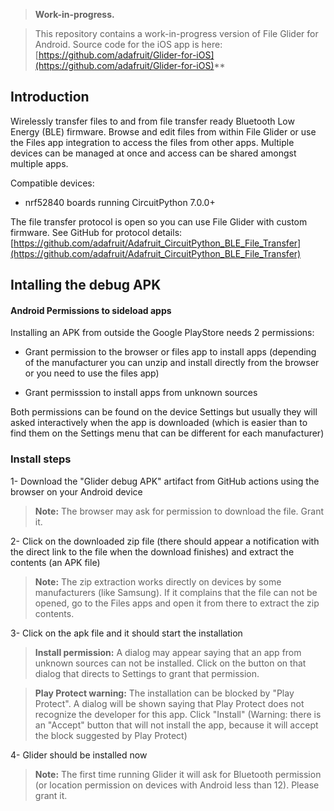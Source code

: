 > **Work-in-progress.** 

> This repository contains a work-in-progress version of File Glider for Android.
Source code for the iOS app is here: [https://github.com/adafruit/Glider-for-iOS](https://github.com/adafruit/Glider-for-iOS)**



## Introduction

Wirelessly transfer files to and from file transfer ready Bluetooth
Low Energy (BLE) firmware. Browse and edit files from within File
Glider or use the Files app integration to access the files from other
apps. Multiple devices can be managed at once and access can be shared
amongst multiple apps.

Compatible devices:
* nrf52840 boards running CircuitPython 7.0.0+

The file transfer protocol is open so you can use File Glider with
custom firmware. See GitHub for protocol details:
[https://github.com/adafruit/Adafruit_CircuitPython_BLE_File_Transfer](https://github.com/adafruit/Adafruit_CircuitPython_BLE_File_Transfer)



## Intalling the debug APK

#### Android Permissions to sideload apps

Installing an APK from outside the Google PlayStore needs 2 permissions:

- Grant permission to the browser or files app to install apps (depending of the manufacturer you can unzip and install directly from the browser or you need to use the files app)
 
- Grant permisssion to install apps from unknown sources

Both permissions can be found on the device Settings but usually they will asked interactively when the app is downloaded (which is easier than to find them on the Settings menu that can be different for each manufacturer)

### Install steps

1- Download the "Glider debug APK" artifact from GitHub actions using the browser on your Android device

> **Note:** The browser may ask for permission to download the file. Grant it.

2- Click on the downloaded zip file (there should appear a notification with the direct link to the file when the download finishes) and extract the contents (an APK file)

> **Note:** The zip extraction works directly on devices by some manufacturers (like Samsung). If it complains that the file can not be opened, go to the Files apps and open it from there to extract the zip contents.

3- Click on the apk file and it should start the installation

> **Install permission:** A dialog may appear saying that an app from unknown sources can not be installed. Click on the button on that dialog that directs to Settings to grant that permission.  
 
> **Play Protect warning:** The installation can be blocked by "Play Protect". A dialog will be shown saying that Play Protect does not recognize the developer for this app. Click "Install" (Warning: there is an "Accept" button that will not install the app, because it will accept the block suggested by Play Protect)

4- Glider should be installed now

> **Note:** The first time running Glider it will ask for Bluetooth permission (or location permission on devices with Android less than 12). Please grant it.





